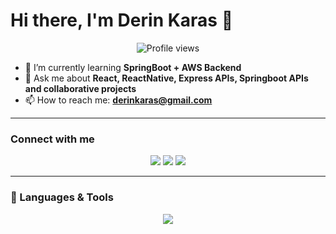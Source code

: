 # Hi there, I'm Derin Karas 👋

<p align="center">
  <img src="https://komarev.com/ghpvc/?username=derinkaras&style=for-the-badge&color=blueviolet" alt="Profile views"/>
</p>

- 🌱 I’m currently learning **SpringBoot + AWS Backend**
- 💬 Ask me about **React, ReactNative, Express APIs, Springboot APIs and collaborative projects**
- 📫 How to reach me: **derinkaras@gmail.com**

---

### Connect with me
<p align="center">
  <a href="https://www.linkedin.com/in/derin-karas-ab887a218/"><img src="https://img.shields.io/badge/LinkedIn-0A66C2?logo=linkedin&logoColor=white&style=for-the-badge"/></a>
  <a href="https://YOUR_PORTFOLIO_URL"><img src="https://img.shields.io/badge/Portfolio-000?style=for-the-badge&logo=vercel&logoColor=white"/></a>
  <a href="https://x.com/YOUR_HANDLE"><img src="https://img.shields.io/badge/X-000?style=for-the-badge&logo=x&logoColor=white"/></a>
</p>

---

### 🧰 Languages & Tools
<p align="center">
  <img src="https://skillicons.dev/icons?i=ts,js,python,java,c,react,html,css,tailwind,nodejs,express,spring,mongodb,mysql,sqlite,aws,firebase,git,github&perline=9" />
</p>
